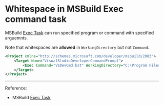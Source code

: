 # Whitespace in MSBuild Exec command task

MSBuild [Exec Task](https://msdn.microsoft.com/en-us/library/x8zx72cd.aspx) can run specified program or command with specified arguemnts.

Note that whitespaces are **allowed** in `WorkingDirectory` but not `Command`.

```XML
<Project xmlns="http://schemas.microsoft.com/developer/msbuild/2003">
    <Target Name="VisualStudioDeveloperCommandPrompt">
        <Exec Command="VsDevCmd.bat" WorkingDirectory="C:\Program Files (x86)\Microsoft Visual Studio 12.0\Common7\Tools" />
    </Target>
</Project>
```

---
Reference:
- MSBuild [Exec Task](https://msdn.microsoft.com/en-us/library/x8zx72cd.aspx)